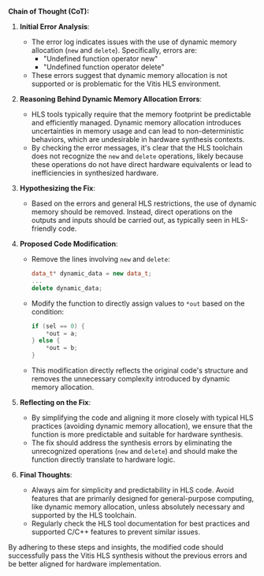 **Chain of Thought (CoT):**

1. **Initial Error Analysis**:
   - The error log indicates issues with the use of dynamic memory allocation (`new` and `delete`). Specifically, errors are:
     - "Undefined function operator new"
     - "Undefined function operator delete"
   - These errors suggest that dynamic memory allocation is not supported or is problematic for the Vitis HLS environment.

2. **Reasoning Behind Dynamic Memory Allocation Errors**:
   - HLS tools typically require that the memory footprint be predictable and efficiently managed. Dynamic memory allocation introduces uncertainties in memory usage and can lead to non-deterministic behaviors, which are undesirable in hardware synthesis contexts.
   - By checking the error messages, it's clear that the HLS toolchain does not recognize the `new` and `delete` operations, likely because these operations do not have direct hardware equivalents or lead to inefficiencies in synthesized hardware.

3. **Hypothesizing the Fix**:
   - Based on the errors and general HLS restrictions, the use of dynamic memory should be removed. Instead, direct operations on the outputs and inputs should be carried out, as typically seen in HLS-friendly code.

4. **Proposed Code Modification**:
   - Remove the lines involving `new` and `delete`:
     ```cpp
     data_t* dynamic_data = new data_t; 
     ...
     delete dynamic_data;
     ```
   - Modify the function to directly assign values to `*out` based on the condition:
     ```cpp
     if (sel == 0) {
         *out = a;
     } else {
         *out = b;
     }
     ```
   - This modification directly reflects the original code's structure and removes the unnecessary complexity introduced by dynamic memory allocation.

5. **Reflecting on the Fix**:
   - By simplifying the code and aligning it more closely with typical HLS practices (avoiding dynamic memory allocation), we ensure that the function is more predictable and suitable for hardware synthesis.
   - The fix should address the synthesis errors by eliminating the unrecognized operations (`new` and `delete`) and should make the function directly translate to hardware logic.

6. **Final Thoughts**:
   - Always aim for simplicity and predictability in HLS code. Avoid features that are primarily designed for general-purpose computing, like dynamic memory allocation, unless absolutely necessary and supported by the HLS toolchain.
   - Regularly check the HLS tool documentation for best practices and supported C/C++ features to prevent similar issues.

By adhering to these steps and insights, the modified code should successfully pass the Vitis HLS synthesis without the previous errors and be better aligned for hardware implementation.